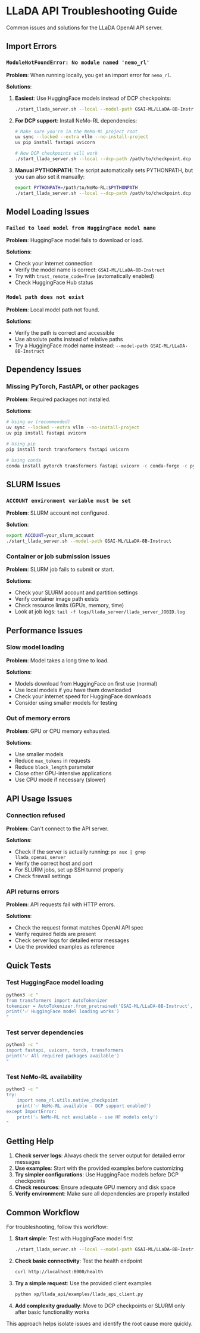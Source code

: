 # LLaDA API Troubleshooting Guide

Common issues and solutions for the LLaDA OpenAI API server.

## Import Errors

### `ModuleNotFoundError: No module named 'nemo_rl'`

**Problem**: When running locally, you get an import error for `nemo_rl`.

**Solutions**:

1. **Easiest**: Use HuggingFace models instead of DCP checkpoints:
   ```bash
   ./start_llada_server.sh --local --model-path GSAI-ML/LLaDA-8B-Instruct
   ```

2. **For DCP support**: Install NeMo-RL dependencies:
   ```bash
   # Make sure you're in the NeMo-RL project root
   uv sync --locked --extra vllm --no-install-project
   uv pip install fastapi uvicorn
   
   # Now DCP checkpoints will work
   ./start_llada_server.sh --local --dcp-path /path/to/checkpoint.dcp
   ```

3. **Manual PYTHONPATH**: The script automatically sets PYTHONPATH, but you can also set it manually:
   ```bash
   export PYTHONPATH=/path/to/NeMo-RL:$PYTHONPATH
   ./start_llada_server.sh --local --dcp-path /path/to/checkpoint.dcp
   ```

## Model Loading Issues

### `Failed to load model from HuggingFace model name`

**Problem**: HuggingFace model fails to download or load.

**Solutions**:
- Check your internet connection
- Verify the model name is correct: `GSAI-ML/LLaDA-8B-Instruct`
- Try with `trust_remote_code=True` (automatically enabled)
- Check HuggingFace Hub status

### `Model path does not exist`

**Problem**: Local model path not found.

**Solutions**:
- Verify the path is correct and accessible
- Use absolute paths instead of relative paths
- Try a HuggingFace model name instead: `--model-path GSAI-ML/LLaDA-8B-Instruct`

## Dependency Issues

### Missing PyTorch, FastAPI, or other packages

**Problem**: Required packages not installed.

**Solutions**:
```bash
# Using uv (recommended)
uv sync --locked --extra vllm --no-install-project
uv pip install fastapi uvicorn

# Using pip
pip install torch transformers fastapi uvicorn

# Using conda
conda install pytorch transformers fastapi uvicorn -c conda-forge -c pytorch
```

## SLURM Issues

### `ACCOUNT environment variable must be set`

**Problem**: SLURM account not configured.

**Solution**:
```bash
export ACCOUNT=your_slurm_account
./start_llada_server.sh --model-path GSAI-ML/LLaDA-8B-Instruct
```

### Container or job submission issues

**Problem**: SLURM job fails to submit or start.

**Solutions**:
- Check your SLURM account and partition settings
- Verify container image path exists
- Check resource limits (GPUs, memory, time)
- Look at job logs: `tail -f logs/llada_server/llada_server_JOBID.log`

## Performance Issues

### Slow model loading

**Problem**: Model takes a long time to load.

**Solutions**:
- Models download from HuggingFace on first use (normal)
- Use local models if you have them downloaded
- Check your internet speed for HuggingFace downloads
- Consider using smaller models for testing

### Out of memory errors

**Problem**: GPU or CPU memory exhausted.

**Solutions**:
- Use smaller models
- Reduce `max_tokens` in requests
- Reduce `block_length` parameter
- Close other GPU-intensive applications
- Use CPU mode if necessary (slower)

## API Usage Issues

### Connection refused

**Problem**: Can't connect to the API server.

**Solutions**:
- Check if the server is actually running: `ps aux | grep llada_openai_server`
- Verify the correct host and port
- For SLURM jobs, set up SSH tunnel properly
- Check firewall settings

### API returns errors

**Problem**: API requests fail with HTTP errors.

**Solutions**:
- Check the request format matches OpenAI API spec
- Verify required fields are present
- Check server logs for detailed error messages
- Use the provided examples as reference

## Quick Tests

### Test HuggingFace model loading
```bash
python3 -c "
from transformers import AutoTokenizer
tokenizer = AutoTokenizer.from_pretrained('GSAI-ML/LLaDA-8B-Instruct', trust_remote_code=True)
print('✅ HuggingFace model loading works')
"
```

### Test server dependencies
```bash
python3 -c "
import fastapi, uvicorn, torch, transformers
print('✅ All required packages available')
"
```

### Test NeMo-RL availability
```bash
python3 -c "
try:
    import nemo_rl.utils.native_checkpoint
    print('✅ NeMo-RL available - DCP support enabled')
except ImportError:
    print('⚠️ NeMo-RL not available - use HF models only')
"
```

## Getting Help

1. **Check server logs**: Always check the server output for detailed error messages
2. **Use examples**: Start with the provided examples before customizing
3. **Try simpler configurations**: Use HuggingFace models before DCP checkpoints
4. **Check resources**: Ensure adequate GPU memory and disk space
5. **Verify environment**: Make sure all dependencies are properly installed

## Common Workflow

For troubleshooting, follow this workflow:

1. **Start simple**: Test with HuggingFace model first
   ```bash
   ./start_llada_server.sh --local --model-path GSAI-ML/LLaDA-8B-Instruct
   ```

2. **Check basic connectivity**: Test the health endpoint
   ```bash
   curl http://localhost:8000/health
   ```

3. **Try a simple request**: Use the provided client examples
   ```bash
   python xp/llada_api/examples/llada_api_client.py
   ```

4. **Add complexity gradually**: Move to DCP checkpoints or SLURM only after basic functionality works

This approach helps isolate issues and identify the root cause more quickly.
